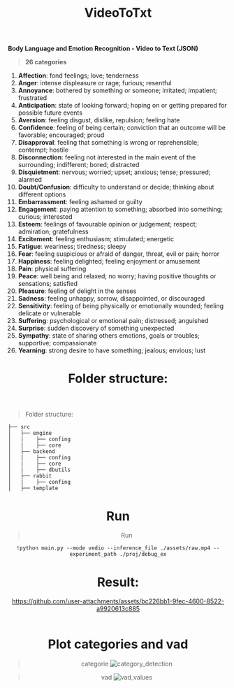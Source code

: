 <header>
  
  # VideoToTxt
  
  </header>

**Body Language and Emotion Recognition - Video to Text (JSON)**

>**26 categories**

1. **Affection**: fond feelings; love; tenderness
2. **Anger**: intense displeasure or rage; furious; resentful
3. **Annoyance**: bothered by something or someone; irritated; impatient; frustrated
4. **Anticipation**: state of looking forward; hoping on or getting prepared for possible future events
5. **Aversion**: feeling disgust, dislike, repulsion; feeling hate
6. **Confidence**: feeling of being certain; conviction that an outcome will be favorable; encouraged; proud
7. **Disapproval**: feeling that something is wrong or reprehensible; contempt; hostile
8. **Disconnection**: feeling not interested in the main event of the surrounding; indifferent; bored; distracted
9. **Disquietment**: nervous; worried; upset; anxious; tense; pressured; alarmed
10. **Doubt/Confusion**: difficulty to understand or decide; thinking about different options
11. **Embarrassment**: feeling ashamed or guilty
12. **Engagement**: paying attention to something; absorbed into something; curious; interested
13. **Esteem**: feelings of favourable opinion or judgement; respect; admiration; gratefulness
14. **Excitement**: feeling enthusiasm; stimulated; energetic
15. **Fatigue**: weariness; tiredness; sleepy
16. **Fear**: feeling suspicious or afraid of danger, threat, evil or pain; horror
17. **Happiness**: feeling delighted; feeling enjoyment or amusement
18. **Pain**: physical suffering
19. **Peace**: well being and relaxed; no worry; having positive thoughts or sensations; satisfied
20. **Pleasure**: feeling of delight in the senses
21. **Sadness**: feeling unhappy, sorrow, disappointed, or discouraged
22. **Sensitivity**: feeling of being physically or emotionally wounded; feeling delicate or vulnerable
23. **Suffering**: psychological or emotional pain; distressed; anguished
24. **Surprise**: sudden discovery of something unexpected
25. **Sympathy**: state of sharing others emotions, goals or troubles; supportive; compassionate
26. **Yearning**: strong desire to have something; jealous; envious; lust



<header>
  
  # Folder structure:
  
  </header>



>Folder structure:
```
├── src
│   ├── engine
│   |    ├── confing
│   |    ├── core
│   ├── backend
│   |    ├── confing
│   |    ├── core
│   |    ├── dbutils
│   ├── rabbit
│   |    ├── confing
│   ├── template
```

<header>
  
  # Run
  
<header>

> Run

```
!python main.py --mode vedio --inference_file ./assets/raw.mp4 --experiment_path ./proj/debug_ex
```

<header>
  
  # Result:
  

https://github.com/user-attachments/assets/bc226bb1-9fec-4600-8522-a9920613c885


  
  </header>


# Plot categories and vad

>categorie
![category_detection](https://github.com/user-attachments/assets/95c5f70c-d4ac-48f7-82c1-3f831bb62173)


>vad
![vad_values](https://github.com/user-attachments/assets/aa0f653c-0c90-475e-9569-edae289df024)

